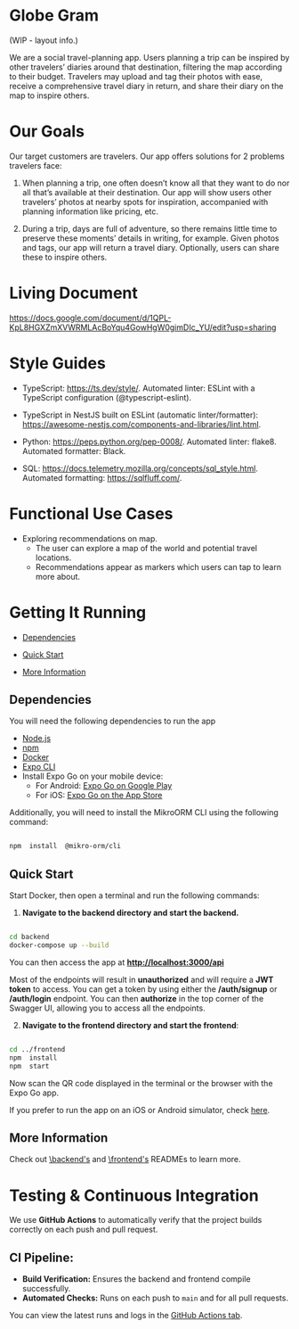 
# Globe Gram

(WIP - layout info.)

We are a social travel-planning app. Users planning a trip can be inspired by other travelers’ diaries around that destination, filtering the map according to their budget. Travelers may upload and tag their photos with ease, receive a comprehensive travel diary in return, and share their diary on the map to inspire others.


# Our Goals

Our target customers are travelers. Our app offers solutions for 2 problems travelers face:

1) When planning a trip, one often doesn’t know all that they want to do nor all that’s available at their destination. Our app will show users other travelers’ photos at nearby spots for inspiration, accompanied with planning information like pricing, etc.

2) During a trip, days are full of adventure, so there remains little time to preserve these moments’ details in writing, for example. Given photos and tags, our app will return a travel diary. Optionally, users can share these to inspire others.


# Living Document

https://docs.google.com/document/d/1QPL-KpL8HGXZmXVWRMLAcBoYqu4GowHgW0gimDIc_YU/edit?usp=sharing


# Style Guides

- TypeScript: https://ts.dev/style/. Automated linter: ESLint with a TypeScript configuration (@typescript-eslint).

- TypeScript in NestJS built on ESLint (automatic linter/formatter): https://awesome-nestjs.com/components-and-libraries/lint.html.

- Python: https://peps.python.org/pep-0008/. Automated linter: flake8. Automated formatter: Black.

- SQL: https://docs.telemetry.mozilla.org/concepts/sql_style.html. Automated formatting: https://sqlfluff.com/.


# Functional Use Cases

- Exploring recommendations on map.
	- The user can explore a map of the world and potential travel locations.
	- Recommendations appear as markers which users can tap to learn more about.


# Getting It Running

- [Dependencies](#dependencies)

- [Quick Start](#quick-start)

- [More Information](#more-information)


## Dependencies

You will need the following dependencies to run the app

- [Node.js](https://nodejs.org/en/download)
- [npm](https://docs.npmjs.com/downloading-and-installing-node-js-and-npm)
- [Docker](https://docs.docker.com/compose/install/)
- [Expo CLI](https://docs.expo.dev/more/expo-cli/)
- Install Expo Go on your mobile device:
	- For Android: [Expo Go on Google Play](https://play.google.com/store/apps/details?id=host.exp.exponent)
	- For iOS: [Expo Go on the App Store](https://apps.apple.com/us/app/expo-go/id982107779)

Additionally, you will need to install the MikroORM CLI using the following command:

```bash

npm  install  @mikro-orm/cli

```


## Quick Start

Start Docker, then open a terminal and run the following commands:

1) **Navigate to the backend directory and start the backend.**
```bash

cd backend
docker-compose up --build

```

You can then access the app at **[http://localhost:3000/api](http://localhost:3000/api)**

Most of the endpoints will result in **unauthorized** and will require a **JWT token** to access. You can get a token by using either the **/auth/signup** or **/auth/login** endpoint. You can then **authorize** in the top corner of the Swagger UI, allowing you to access all the endpoints.

2) **Navigate to the frontend directory and start the frontend**:

```bash

cd ../frontend
npm  install
npm  start

```

Now scan the QR code displayed in the terminal or the browser with the Expo Go app.

If you prefer to run the app on an iOS or Android simulator, check [here](../main/frontend/README.md#running-on-a-simulator).
  

## More Information
Check out [\backend's](../main/backend/README.md) and [\frontend's](../main/frontend/README.md) READMEs to learn more.


# Testing & Continuous Integration

We use **GitHub Actions** to automatically verify that the project builds correctly on each push and pull request.

## CI Pipeline:
- **Build Verification:** Ensures the backend and frontend compile successfully.
- **Automated Checks:** Runs on each push to `main` and for all pull requests.

You can view the latest runs and logs in the [GitHub Actions tab](https://github.com/hruif/TravelPartner/actions).